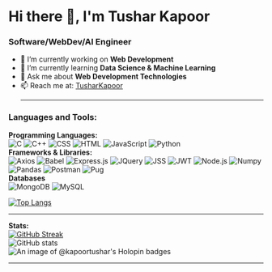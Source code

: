 # Hi there 👋, I'm Tushar Kapoor

### Software/WebDev/AI Engineer
- 🔭 I’m currently working on **Web Development**
- 🌱 I’m currently learning **Data Science & Machine Learning**
- 💬 Ask me about **Web Development Technologies**
- 📫 Reach me at: [TusharKapoor](mailto:tusharkapoor743@gmail.com)
  <hr/>
### Languages and Tools:
**Programming Languages:**
<br/>
![C](https://img.shields.io/badge/C-00599C?style=for-the-badge&logo=c&logoColor=white)
![C++](https://img.shields.io/badge/C%2B%2B-00599C?style=for-the-badge&logo=c%2B%2B&logoColor=white)
![CSS](https://img.shields.io/badge/CSS3-1572B6?style=for-the-badge&logo=css3&logoColor=white)
![HTML](https://img.shields.io/badge/HTML5-E34F26?style=for-the-badge&logo=html5&logoColor=white)
![JavaScript](https://img.shields.io/badge/JavaScript-323330?style=for-the-badge&logo=javascript&logoColor=F7DF1E)
![Python](https://img.shields.io/badge/Python-FFD43B?style=for-the-badge&logo=python&logoColor=blue) 
<br/>
**Frameworks & Libraries:**
<br/>
![Axios](https://img.shields.io/badge/axios-671ddf?&style=for-the-badge&logo=axios&logoColor=white)
![Babel](https://img.shields.io/badge/Babel-F9DC3E?style=for-the-badge&logo=babel&logoColor=white)
![Express.js](https://img.shields.io/badge/Express%20js-000000?style=for-the-badge&logo=express&logoColor=white)
![JQuery](https://img.shields.io/badge/jQuery-0769AD?style=for-the-badge&logo=jquery&logoColor=white)
![JSS](https://img.shields.io/badge/JSS-F7DF1E?style=for-the-badge&logo=JSS&logoColor=white)
![JWT](https://img.shields.io/badge/JWT-000000?style=for-the-badge&logo=JSON%20web%20tokens&logoColor=white)
![Node.js](https://img.shields.io/badge/Node%20js-339933?style=for-the-badge&logo=nodedotjs&logoColor=white)
![Numpy](https://img.shields.io/badge/Numpy-777BB4?style=for-the-badge&logo=numpy&logoColor=white)
![Pandas](https://img.shields.io/badge/Pandas-2C2D72?style=for-the-badge&logo=pandas&logoColor=white)
![Postman](https://img.shields.io/badge/Postman-FF6C37?style=for-the-badge&logo=Postman&logoColor=white)
![Pug](https://img.shields.io/badge/Pug-E3C29B?style=for-the-badge&logo=pug&logoColor=black)
<br/>
**Databases**
<br/>
![MongoDB](https://img.shields.io/badge/MongoDB-4EA94B?style=for-the-badge&logo=mongodb&logoColor=white)
![MySQL](https://img.shields.io/badge/MySQL-005C84?style=for-the-badge&logo=mysql&logoColor=white)

[![Top Langs](https://github-readme-stats-git-masterrstaa-rickstaa.vercel.app/api/top-langs/?username=Kapoor-Tushar&show_icons=true&theme=transparent)](https://github.com/Kapoor-Tushar/github-readme-stats)
<br/>
<hr/>

**Stats:**
<br/>
[![GitHub Streak](https://streak-stats.demolab.com/?user=Kapoor-Tushar)](https://git.io/streak-stats)
<br/>
![GitHub stats](https://github-readme-stats.vercel.app/api?username=Kapoor-Tushar&show_icons=true&hide=contribs,prs,ranks&hide_rank=true)
<br/>
![An image of @kapoortushar's Holopin badges](https://holopin.me/kapoortushar)
<hr/>
<!--
**Kapoor-Tushar/Kapoor-Tushar** is a ✨ _special_ ✨ repository because its `README.md` (this file) appears on your GitHub profile.

Here are some ideas to get you started:

- 🔭 I’m currently working on ...
- 🌱 I’m currently learning ...
- 👯 I’m looking to collaborate on ...
- 🤔 I’m looking for help with ...
- 💬 Ask me about ...
- 📫 How to reach me: ...
- 😄 Pronouns: ...
- ⚡ Fun fact: ...
-->
